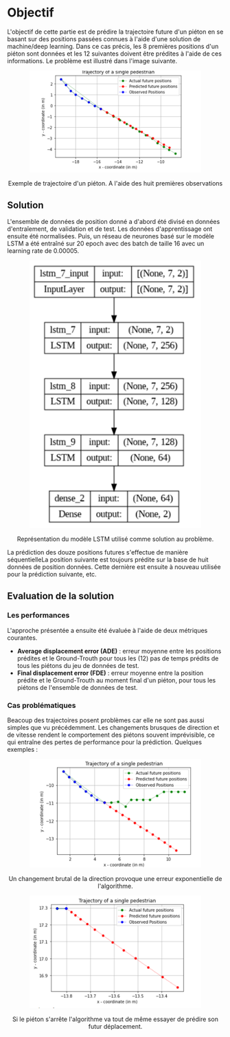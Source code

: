 # Objectif
L'objectif de cette partie est de prédire la trajectoire future d'un piéton en se basant sur des positions passées connues à l'aide d'une solution de machine/deep learning.
Dans ce cas précis, les 8 premières positions d'un piéton sont données et les 12 suivantes doivent être prédites à l'aide de ces informations. Le problème est illustré dans l'image suivante.

<p align="center">
	<img src="images/pred_of_one_pedestrian.png" width="400"> 
<p align="center">
		Exemple de trajectoire d'un piéton. A l'aide des huit premières observations
</p>
</p>


## Solution

L'ensemble de données de position donné a d'abord été divisé en données d'entraîement, de validation et de test. Les données d'apprentissage ont ensuite été normalisées.
Puis, un réseau de neurones basé sur le modèle LSTM a été entraîné sur 20 epoch avec des batch de taille 16 avec un learning rate de 0.00005.

<p align="center">
	<img src="images/model_representation.png" width="400"> 

<p align="center">
		Représentation du modèle LSTM utilisé comme solution au problème.
</p>
</p>

La prédiction des douze positions futures s'effectue de manière séquentielleLa position suivante est toujours prédite sur la base de huit données de position données. Cette dernière est ensuite à nouveau utilisée pour la prédiction suivante, etc.

## Evaluation de la solution
### Les performances

L'approche présentée a ensuite été évaluée à l'aide de deux métriques courantes.

- **Average displacement error (ADE)** : erreur moyenne entre les positions prédites et le Ground-Trouth pour tous les (12) pas de temps prédits de tous les piétons du jeu de données de test.
- **Final displacement error (FDE)** : erreur moyenne entre la position prédite et le Ground-Trouth au moment final d'un piéton, pour tous les piétons de l'ensemble de données de test.

### Cas problématiques

Beacoup des trajectoires posent problèmes car elle ne sont pas aussi simples que vu précédemment. Les changements brusques de direction et de vitesse rendent le comportement des piétons souvent imprévisible, ce qui entraîne des pertes de performance pour la prédiction. Quelques exemples :

<p align="center">
	<img src="images/brutal_direction_modification.png" width="400">

<p align="center"> Un changement brutal de la direction provoque une erreur exponentielle de l'algorithme.
</p>

</p>


<p align="center">
	<img src="images/less_observed_prediction.png" width="400">
<p align="center"> Si le piéton s'arrête l'algorithme va tout de même essayer de prédire son futur déplacement.
</p>
</p>


